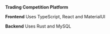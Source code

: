 **Trading Competition Platform**

**Frontend**
Uses TypeScript, React and MaterialUI

**Backend**
Uses Rust and MySQL

